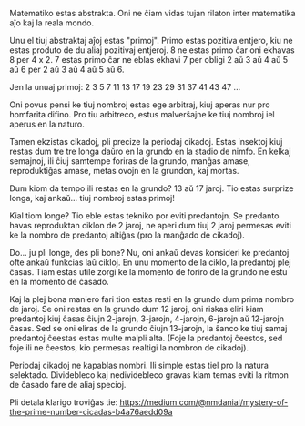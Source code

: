 Matematiko estas abstrakta. Oni ne ĉiam vidas tujan rilaton inter matematika aĵo kaj la reala mondo.

Unu el tiuj abstraktaj aĵoj estas "primoj". Primo estas pozitiva entjero, kiu ne estas produto de du aliaj pozitivaj entjeroj. 8 ne estas primo ĉar oni ekhavas 8 per 4 x 2. 7 estas primo ĉar ne eblas ekhavi 7 per obligi 2 aŭ 3 aŭ 4 aŭ 5 aŭ 6 per 2 aŭ 3 aŭ 4 aŭ 5 aŭ 6.

Jen la unuaj primoj: 2 3 5 7 11 13 17 19 23 29 31 37 41 43 47 ...

Oni povus pensi ke tiuj nombroj estas ege arbitraj, kiuj aperas nur pro homfarita difino. Pro tiu arbitreco, estus malverŝajne ke tiuj nombroj iel aperus en la naturo.

Tamen ekzistas cikadoj, pli precize la periodaj cikadoj. Estas insektoj kiuj restas dum tre tre longa daŭro en la grundo en la stadio de nimfo. En kelkaj semajnoj, ili ĉiuj samtempe foriras de la grundo, manĝas amase, reproduktiĝas amase, metas ovojn en la grundon, kaj mortas.

Dum kiom da tempo ili restas en la grundo? 13 aŭ 17 jaroj. Tio estas surprize longa, kaj ankaŭ... tiuj nombroj estas primoj!

Kial tiom longe? Tio eble estas tekniko por eviti predantojn. Se predanto havas reproduktan ciklon de 2 jaroj, ne aperi dum tiuj 2 jaroj permesas eviti ke la nombro de predantoj altiĝas (pro la manĝado de cikadoj).

Do... ju pli longe, des pli bone? Nu, oni ankaŭ devas konsideri ke predantoj ofte ankaŭ funkcias laŭ cikloj. En unu momento de la ciklo, la predantoj plej ĉasas. Tiam estas utile zorgi ke la momento de foriro de la grundo ne estu en la momento de ĉasado.

Kaj la plej bona maniero fari tion estas resti en la grundo dum prima nombro de jaroj. Se oni restas en la grundo dum 12 jaroj, oni riskas eliri kiam predantoj kiuj ĉasas ĉiujn 2-jarojn, 3-jarojn, 4-jarojn, 6-jarojn aŭ 12-jarojn ĉasas. Sed se oni eliras de la grundo ĉiujn 13-jarojn, la ŝanco ke tiuj samaj predantoj ĉeestas estas multe malpli alta. (Foje la predantoj ĉeestos, sed foje ili ne ĉeestos, kio permesas realtigi la nombron de cikadoj).

Periodaj cikadoj ne kapablas nombri. Ili simple estas tiel pro la natura selektado. Dividebleco kaj nedividebleco gravas kiam temas eviti la ritmon de ĉasado fare de aliaj specioj.

Pli detala klarigo troviĝas tie: https://medium.com/@nmdanial/mystery-of-the-prime-number-cicadas-b4a76aedd09a